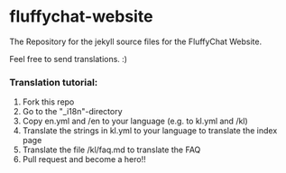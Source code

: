 # fluffychat-website
The Repository for the jekyll source files for the FluffyChat Website.

Feel free to send translations. :)

### Translation tutorial:
1. Fork this repo
2. Go to the "_i18n"-directory
3. Copy en.yml and /en to your language (e.g. to kl.yml and /kl)
4. Translate the strings in kl.yml to your language to translate the index page
5. Translate the file /kl/faq.md to translate the FAQ
6. Pull request and become a hero!!
